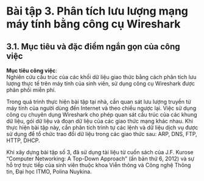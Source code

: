 
# Bài tập 3. Phân tích lưu lượng mạng máy tính bằng công cụ Wireshark

## 3.1. Mục tiêu và đặc điểm ngắn gọn của công việc

**Mục tiêu công việc**:  
Nghiên cứu cấu trúc của các khối dữ liệu giao thức bằng cách phân tích lưu lượng thực tế trên máy tính của sinh viên, sử dụng công cụ Wireshark được phân phối miễn phí.

Trong quá trình thực hiện bài tập tại nhà, cần quan sát lưu lượng truyền từ máy tính của người dùng đến Internet và theo chiều ngược lại. Việc sử dụng công cụ chuyên dụng Wireshark cho phép quan sát cấu trúc của các khung dữ liệu, gói dữ liệu và đoạn dữ liệu của các giao thức mạng khác nhau. Khi thực hiện bài tập này, cần phân tích trình tự các lệnh và dữ liệu dịch vụ được sử dụng để tổ chức trao đổi dữ liệu trong các giao thức sau: ARP, DNS, FTP, HTTP, DHCP.

Khi xây dựng bài tập số 3, đã sử dụng tài liệu từ cuốn sách của J.F. Kurose “Computer Networking: A Top-Down Approach” (ấn bản thứ 6, 2012) và sự hỗ trợ trực tiếp của sinh viên thuộc khoa Viễn thông và Công nghệ Thông tin, Đại học ITMO, Polina Nuykina.


